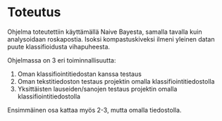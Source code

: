 # Toteutus

Ohjelma toteutettiin käyttämällä Naive Bayesta, samalla tavalla kuin analysoidaan roskapostia. Isoksi kompastuskiveksi ilmeni yleinen datan puute klassifioidusta vihapuheesta.

Ohjelmassa on 3 eri toiminnallisuutta:
1. Oman klassifiointitiedostan kanssa testaus
2. Oman tekstitiedoston testaus projektin omalla klassifiointitiedostolla
3. Yksittäisten lauseiden/sanojen testaus projektin omalla klassifiointitiedostolla

Ensimmäinen osa kattaa myös 2-3, mutta omalla tiedostolla. 
